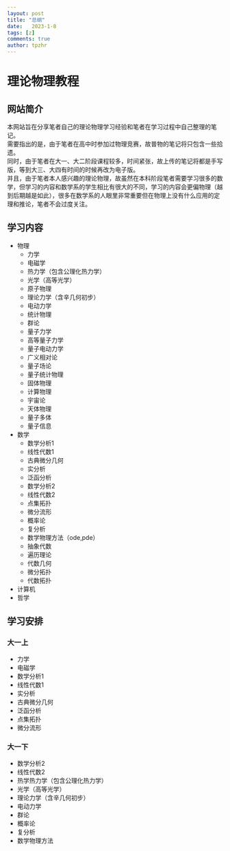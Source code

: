 ```yaml
---
layout: post
title: "总纲"
date:   2023-1-8
tags: [z]
comments: true
author: tpzhr
---
```


# 理论物理教程

## 网站简介
本网站旨在分享笔者自己的理论物理学习经验和笔者在学习过程中自己整理的笔记。  
需要指出的是，由于笔者在高中时参加过物理竞赛，故普物的笔记将只包含一些拾遗。  
同时，由于笔者在大一、大二阶段课程较多，时间紧张，故上传的笔记将都是手写版，等到大三、大四有时间的时候再改为电子版。  
并且，由于笔者本人感兴趣的理论物理，故虽然在本科阶段笔者需要学习很多的数学，但学习的内容和数学系的学生相比有很大的不同，学习的内容会更偏物理（越到后期越是如此），很多在数学系的人眼里非常重要但在物理上没有什么应用的定理和推论，笔者不会过度关注。

## 学习内容
- 物理
  - 力学
  - 电磁学
  - 热力学（包含公理化热力学）
  - 光学（高等光学）
  - 原子物理
  - 理论力学（含辛几何初步）
  - 电动力学
  - 统计物理
  - 群论
  - 量子力学
  - 高等量子力学
  - 量子电动力学
  - 广义相对论
  - 量子场论
  - 量子统计物理
  - 固体物理
  - 计算物理
  - 宇宙论
  - 天体物理
  - 量子多体
  - 量子信息
- 数学
  - 数学分析1
  - 线性代数1
  - 古典微分几何
  - 实分析
  - 泛函分析
  - 数学分析2
  - 线性代数2
  - 点集拓扑
  - 微分流形
  - 概率论
  - 复分析
  - 数学物理方法（ode,pde）
  - 抽象代数
  - 遍历理论
  - 代数几何
  - 微分拓扑
  - 代数拓扑
- 计算机
- 哲学

## 学习安排

### 大一上
- 力学
- 电磁学
- 数学分析1
- 线性代数1
- 实分析
- 古典微分几何
- 泛函分析
- 点集拓扑
- 微分流形

### 大一下
- 数学分析2
- 线性代数2
- 热学热力学（包含公理化热力学）
- 光学（高等光学）
- 理论力学（含辛几何初步）
- 电动力学
- 群论
- 概率论
- 复分析
- 数学物理方法
